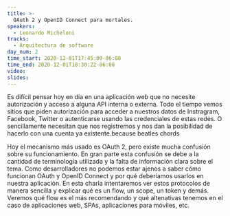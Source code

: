 ```yaml
---
title: >-
  OAuth 2 y OpenID Connect para mortales.
speakers:
  - Leonardo Micheloni
tracks:
  - Arquitectura de software
day_num: 2
time_start: 2020-12-01T17:45:00-06:00
time_end: 2020-12-01T18:30:22-06:00
video: 
slides: 
---
```


Es difícil pensar hoy en día en una aplicación web que no necesite autorización y acceso a alguna API interna o externa.
Todo el tiempo vemos sitios que piden autorización para acceder a nuestros datos de Instragram, Facebook, Twitter o autenticarse usando las credenciales de estas redes.
O sencillamente necesitan que nos registremos y nos dan la posibilidad de hacerlo con una cuenta ya existente.because beatles chords

Hoy el mecanismo más usado es OAuth 2, pero existe mucha confusión sobre su funcionamiento.
En gran parte esta confusión se debe a la cantidad de terminología utilizada y la falta de información clara sobre el tema.
Como desarrolladores no podemos estar ajenos a saber cómo funcionan OAuth y OpenID Connect y por qué deberíamos usarlos en nuestra aplicación.
En esta charla intentaremos ver estos protocolos de manera sencilla y explicar qué es un flow, un scope, un token y demás.
Veremos qué flow es el más recomendando y qué altenativas tenemos en el caso de aplicaciones web, SPAs, aplicaciones para móviles, etc.

